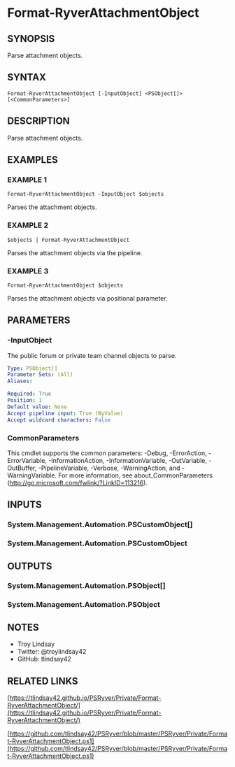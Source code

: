 # Format-RyverAttachmentObject

## SYNOPSIS
Parse attachment objects.

## SYNTAX

```
Format-RyverAttachmentObject [-InputObject] <PSObject[]> [<CommonParameters>]
```

## DESCRIPTION
Parse attachment objects.

## EXAMPLES

### EXAMPLE 1
```
Format-RyverAttachmentObject -InputObject $objects
```

Parses the attachment objects.

### EXAMPLE 2
```
$objects | Format-RyverAttachmentObject
```

Parses the attachment objects via the pipeline.

### EXAMPLE 3
```
Format-RyverAttachmentObject $objects
```

Parses the attachment objects via positional parameter.

## PARAMETERS

### -InputObject
The public forum or private team channel objects to parse.

```yaml
Type: PSObject[]
Parameter Sets: (All)
Aliases:

Required: True
Position: 1
Default value: None
Accept pipeline input: True (ByValue)
Accept wildcard characters: False
```

### CommonParameters
This cmdlet supports the common parameters: -Debug, -ErrorAction, -ErrorVariable, -InformationAction, -InformationVariable, -OutVariable, -OutBuffer, -PipelineVariable, -Verbose, -WarningAction, and -WarningVariable.
For more information, see about_CommonParameters (http://go.microsoft.com/fwlink/?LinkID=113216).

## INPUTS

### System.Management.Automation.PSCustomObject[]
### System.Management.Automation.PSCustomObject
## OUTPUTS

### System.Management.Automation.PSObject[]
### System.Management.Automation.PSObject
## NOTES
- Troy Lindsay
- Twitter: @troylindsay42
- GitHub: tlindsay42

## RELATED LINKS

[https://tlindsay42.github.io/PSRyver/Private/Format-RyverAttachmentObject/](https://tlindsay42.github.io/PSRyver/Private/Format-RyverAttachmentObject/)

[https://github.com/tlindsay42/PSRyver/blob/master/PSRyver/Private/Format-RyverAttachmentObject.ps1](https://github.com/tlindsay42/PSRyver/blob/master/PSRyver/Private/Format-RyverAttachmentObject.ps1)

